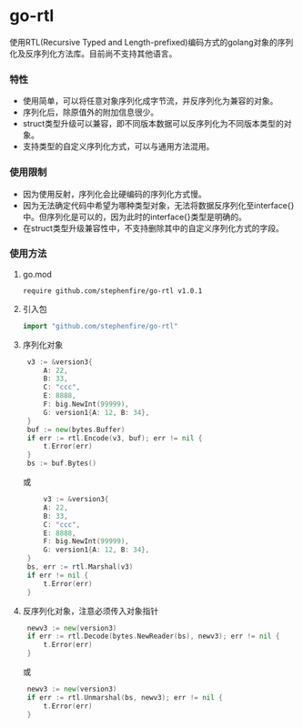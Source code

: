 # go-rtl
使用RTL(Recursive Typed and Length-prefixed)编码方式的golang对象的序列化及反序列化方法库。目前尚不支持其他语言。

### 特性

- 使用简单，可以将任意对象序列化成字节流，并反序列化为兼容的对象。
- 序列化后，除原值外的附加信息很少。
- struct类型升级可以兼容，即不同版本数据可以反序列化为不同版本类型的对象。
- 支持类型的自定义序列化方式，可以与通用方法混用。

### 使用限制

- 因为使用反射，序列化会比硬编码的序列化方式慢。
- 因为无法确定代码中希望为哪种类型对象，无法将数据反序列化至interface{}中。但序列化是可以的，因为此时的interface{}类型是明确的。
- 在struct类型升级兼容性中，不支持删除其中的自定义序列化方式的字段。

### 使用方法

1. go.mod

   ```
   require github.com/stephenfire/go-rtl v1.0.1
   ```

2. 引入包

   ```go
   import "github.com/stephenfire/go-rtl"
   ```

3. 序列化对象

   ```go
   	v3 := &version3{
   		A: 22, 
   		B: 33, 
   		C: "ccc", 
   		E: 8888, 
   		F: big.NewInt(99999), 
   		G: version1{A: 12, B: 34},
   	}
   	buf := new(bytes.Buffer)
   	if err := rtl.Encode(v3, buf); err != nil {
   		t.Error(err)
   	}
   	bs := buf.Bytes()
   ```

   或

   ```go
   		v3 := &version3{
   		A: 22,
   		B: 33,
   		C: "ccc",
   		E: 8888,
   		F: big.NewInt(99999),
   		G: version1{A: 12, B: 34},
   	}
   	bs, err := rtl.Marshal(v3)
   	if err != nil {
   		t.Error(err)
   	}
   ```

4. 反序列化对象，注意必须传入对象指针

   ```go
   	newv3 := new(version3)
   	if err := rtl.Decode(bytes.NewReader(bs), newv3); err != nil {
   		t.Error(err)
   	}
   ```
   或
   ```go
   	newv3 := new(version3)
   	if err := rtl.Unmarshal(bs, newv3); err != nil {
   		t.Error(err)
   	}
   ```